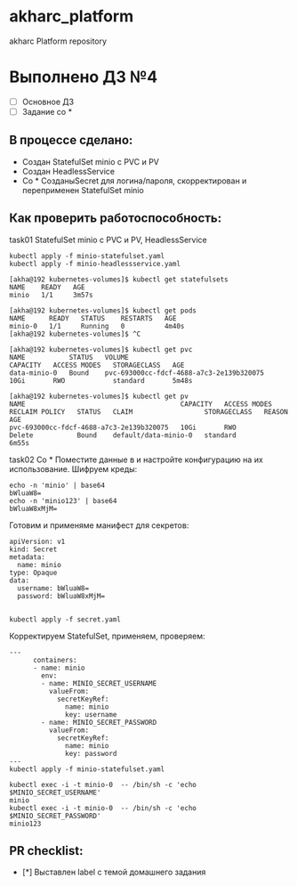 # akharc_platform
akharc Platform repository
# Выполнено ДЗ №4

 - [ ] Основное ДЗ
 - [ ] Задание со *

## В процессе сделано:
- Создан StatefulSet minio с PVC и PV
- Создан HeadlessService
- Со * СозданыSecret для логина/пароля, скорректирован и переприменен  StatefulSet minio

## Как проверить работоспособность:
task01 StatefulSet minio с PVC и PV, HeadlessService

```shell
kubectl apply -f minio-statefulset.yaml
kubectl apply -f minio-headlessservice.yaml

[akha@192 kubernetes-volumes]$ kubectl get statefulsets
NAME    READY   AGE
minio   1/1     3m57s

[akha@192 kubernetes-volumes]$ kubectl get pods
NAME      READY   STATUS    RESTARTS   AGE
minio-0   1/1     Running   0          4m40s
[akha@192 kubernetes-volumes]$ ^C

[akha@192 kubernetes-volumes]$ kubectl get pvc
NAME           STATUS   VOLUME                                     CAPACITY   ACCESS MODES   STORAGECLASS   AGE
data-minio-0   Bound    pvc-693000cc-fdcf-4688-a7c3-2e139b320075   10Gi       RWO            standard       5m48s

[akha@192 kubernetes-volumes]$ kubectl get pv
NAME                                       CAPACITY   ACCESS MODES   RECLAIM POLICY   STATUS   CLAIM                  STORAGECLASS   REASON   AGE
pvc-693000cc-fdcf-4688-a7c3-2e139b320075   10Gi       RWO            Delete           Bound    default/data-minio-0   standard                6m55s
```

task02 Со * Поместите данные в  и настройте конфигурацию на их использование.
  Шифруем креды:
```shell
echo -n 'minio' | base64
bWluaW8=
echo -n 'minio123' | base64
bWluaW8xMjM=
```
Готовим и применяме манифест для секретов:
```shell
apiVersion: v1
kind: Secret
metadata:
  name: minio
type: Opaque
data:
  username: bWluaW8=
  password: bWluaW8xMjM=


kubectl apply -f secret.yaml
```

  Корректируем StatefulSet, применяем, проверяем:
```shell
---
      containers:
      - name: minio
        env:
        - name: MINIO_SECRET_USERNAME
          valueFrom:
            secretKeyRef:
              name: minio
              key: username
        - name: MINIO_SECRET_PASSWORD
          valueFrom:
            secretKeyRef:
              name: minio
              key: password
---
kubectl apply -f minio-statefulset.yaml

kubectl exec -i -t minio-0  -- /bin/sh -c 'echo $MINIO_SECRET_USERNAME'
minio
kubectl exec -i -t minio-0  -- /bin/sh -c 'echo $MINIO_SECRET_PASSWORD'
minio123
```

## PR checklist:
 - [*] Выставлен label с темой домашнего задания
